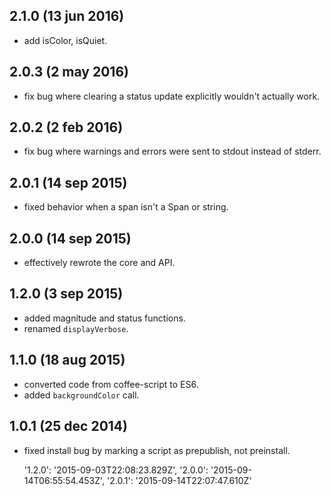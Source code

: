 ## 2.1.0 (13 jun 2016)

- add isColor, isQuiet.

## 2.0.3 (2 may 2016)

- fix bug where clearing a status update explicitly wouldn't actually work.

## 2.0.2 (2 feb 2016)

- fix bug where warnings and errors were sent to stdout instead of stderr.

## 2.0.1 (14 sep 2015)

- fixed behavior when a span isn't a Span or string.

## 2.0.0 (14 sep 2015)

- effectively rewrote the core and API.

## 1.2.0 (3 sep 2015)

- added magnitude and status functions.
- renamed `displayVerbose`.

## 1.1.0 (18 aug 2015)

- converted code from coffee-script to ES6.
- added `backgroundColor` call.

## 1.0.1 (25 dec 2014)

- fixed install bug by marking a script as prepublish, not preinstall.

   '1.2.0': '2015-09-03T22:08:23.829Z',
   '2.0.0': '2015-09-14T06:55:54.453Z',
   '2.0.1': '2015-09-14T22:07:47.610Z'
